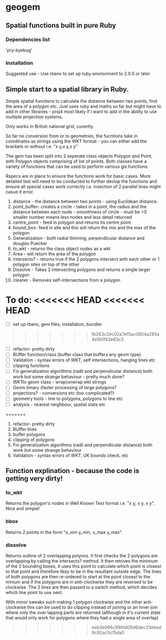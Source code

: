 # geogem
## Spatial functions built in pure Ruby

### Dependencies list

'pry-byebug'

### Installation

Suggested use - Use rbenv to set up ruby environment to 2.0.0 or later


## Simple start to a spatial library in Ruby.

Simple spatial functions to calculate the distance between two points, find the area of a polygon etc. Just uses ruby and maths so far but might have to add in other libraries - proj4 most likely if I want to add in the ability to use multiple projection systems.  

Only works in British national grid, curently.

So far no conversion from or to geometries, the fucntions take in coordinates as strings using the WKT format - you can either add the brackets or without i.e. "x y,x y,x y" 

The gem has been split into 2 seperate class objects Polygon and Point, with Polygon objects comprising of list of points. Both classes have a variety of functions that can be used to perform various gis functions.

Rspecs are in place to ensure the functions work for basic cases. More detailed test will need to be conducted to further devlop the functions and ensure all special cases work correctly i.e. insection of 2 parallel lines might casue it error.

1. distance - the distance between two points - using Euclidean distance.
2. point_buffer- creates a circle - takes in a point, the radius and the distance between each node - smoothness of circle - must be >0 smaller number means less nodes and less detail returned
3. centre_point - feed in polygon and returns its centre point
4. bound_box- feed in site and this will return the min and the max of the polygon
5. Generalization - both radial thinning, perpendicular distance and douglas Puecker
6. to_wkt - returns the class object nodes as a wkt
7. Area - will return the area of the polygon
8. intersects? - returns true if the 2 polygons intersect with each other or 1 polygon sites on top of the other
9. Dissolve - Takes 2 intersecting polygons and returns a single larger polygon
10. cleaner - Removes self-intersections from a polygon


To do:
<<<<<<< HEAD
<<<<<<< HEAD
=======
- [ ] set up rbenv, gem files, installation, bundler
>>>>>>> fb263c2ec02a7ef5ac0804a285a4e5b1f43e83c3
- [ ] refactor- pretty dirty
- [ ] BUffer function/class (buffer class that buffers any geom type)
- [ ] Validation - syntax errors of WKT, self intersections, hanging lines etc
- [ ] clipping functions
- [ ] Fix generalization algorithms (radil and perpendicular distance) both work but some strange behaviour - pretty much done?
- [ ] WKTto geom class - wrap/unwrap wkt strings
- [ ] Geom binary (faster processing of large polygons?
- [ ] projections? - conversions etc (too complicated?)
- [ ] geometry tools - line to polygons, polygons to line etc
- [ ] analysis - nearest neighbour, spatial stats etc

=======
1. refactor- pretty dirty
2. BUffer lines
3. buffer polygons
4. clipping of polygons
5. Fix generalization algorithms (radil and perpendicular distance) both work but some strange behaviour 
6. Validation - syntax errors of WKT, UK bounds check, etc

## Function explination - because the code is getting very dirty!
### to_wkt
Returns the polygon's nodes in Well Known Text format i.e. "x y, x y, x y".
Nice and simple!

### bbox
Returns 2 points in the form "x_min y_min, x_max y_max". 

### dissolve
Returns outline of 2 overlapping polyons.
It first checks the 2 polygons are overlapping by calling the intersects? method. It then retrives the minimum of the 2 bounding boxes, it uses this point to calculate which point is closest to that point and therefore likey to be in the resultant outside edge. The lines of both polygons are then re-ordered to start at the point closest to the minium and if the polygons are in anti-clockwise they are reversed to be clockwise. The 2 lines are then passed to a switch method, which decides which line point to use next.

With minor sweaks such making 1 polygon clockwise and the other anti-clockwise this can be used to do clipping instead of joining or an inner join where only the over lapping parts are returned (although in it's current state that would only work for polygons where they had a single area of overlap)
>>>>>>> eeb3e066c98fdd09d6dec33ebed9c92ac0c15da0
